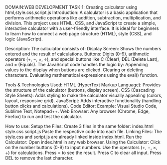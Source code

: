 DOMAIN:WEB DEVELOPMENT
TASK 1: Creating calculator using html,style.css,script.js
Introduction:
A calculator is a basic application that performs arithmetic operations like addition, subtraction, multiplication, and division. This project uses HTML, CSS, and JavaScript to create a simple, interactive calculator with a user-friendly interface. It is ideal for beginners to learn how to connect a web page structure (HTML), style (CSS), and logic (JavaScript).

Description:
The calculator consists of:
Display Screen: Shows the numbers entered and the result of calculations.
Buttons: Digits (0-9), arithmetic operators (+, −, ×, ÷), and special buttons like C (Clear), DEL (Delete Last), and = (Equals).
The JavaScript code handles the logic by:
Appending values to the display when buttons are clicked.
Clearing or deleting characters.
Evaluating mathematical expressions using the eval() function.

Tools & Technologies Used:
HTML (HyperText Markup Language):
Provides the structure of the calculator (buttons, display screen).
CSS (Cascading Style Sheets):
Adds styling to make the calculator visually appealing (colors, layout, responsive grid).
JavaScript:
Adds interactive functionality (handling button clicks and calculations).
Code Editor:
Example: Visual Studio Code, Sublime Text, Notepad++.
Web Browser:
Any browser (Chrome, Edge, Firefox) to run and test the calculator.

How to use:
Setup the Files:
Create 3 files in the same folder:
index.html
style.css
script.js
Paste the respective code into each file.
Linking Files:
The style.css and script.js are already linked inside index.html.
Run the Calculator:
Open index.html in any web browser.
Using the Calculator:
Click on the number buttons (0-9) to input numbers.
Use the operators (+, −, ×, ÷) for calculations.
Press = to see the result.
Press C to clear all input.
Press DEL to remove the last character.
